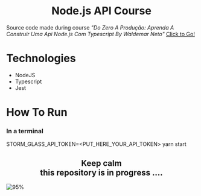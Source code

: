 <br />
<p align="center">
  <h1 align="center">Node.js API Course</h1>
</p>

Source code made during course *"Do Zero A Produção: Aprenda A Construir Uma Api Node.js Com Typescript By Waldemar Neto"* [Click to Go!](https://www.youtube.com/playlist?list=PLz_YTBuxtxt6_Zf1h-qzNsvVt46H8ziKh)

# Technologies

- NodeJS
- Typescript
- Jest

# How To Run

###  In a terminal

STORM_GLASS_API_TOKEN=<PUT_HERE_YOUR_API_TOKEN> yarn start

<p align="center">
    <h2 align="center">Keep calm<br/>
    this repository is in progress ....</h2>
</p>

![95%](https://progress-bar.dev/95)